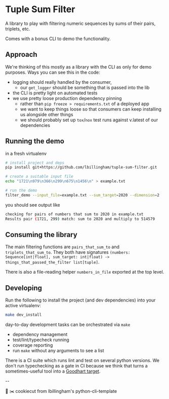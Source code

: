 # Tuple Sum Filter

A library to play with filtering numeric sequences by sums of their pairs, triplets, etc.

Comes with a bonus CLI to demo the functionality.

## Approach

We're thinking of this mostly as a library with the CLI as only for demo purposes.
Ways you can see this in the code:

- logging should really handled by the consumer,
  - our `get_logger` should be something that is passed into the lib
- the CLI is pretty light on automated tests
- we use pretty loose production dependency pinning
  - rather than `pip freeze > requirements.txt` of a deployed app
  - we want to keep things loose so that consumers can keep installing us alongside other things
  - we should probably set up `tox`/`nox` test runs against v.latest of our dependencies

## Running the demo

in a fresh virtualenv

```sh
# install project and deps
pip install git+https://github.com/lbillingham/tuple-sum-filter.git

# create a suitable input file
echo "1721\n979\n366\n299\n675\n1456\n" > example.txt

# run the demo
filter_demo --input_file=example.txt --sum_target=2020 --dimension=2
```

you should see output like

```sh
checking for pairs of numbers that sum to 2020 in example.txt
Results pair (1721, 299) match: sum to 2020 and multiply to 514579
```

## Consuming the library

The main filtering functions are `pairs_that_sum_to` and `triplets_that_sum_to`.
They both have signatures `(numbers: Sequence[int|float], sum_target: int|float) -> things_that_passed_the_filter list[tuple]`.

There is also a file-reading helper `numbers_in_file` exported at the top level.


## Developing

Run the following to install the project (and dev dependencies) into your active virtualenv:

```bash
make dev_install
```

day-to-day development tasks can be orchestrated via `make`

- dependency management
- test/lint/typecheck running
- coverage reporting
- run `make` without any arguments to see a list

There is a CI suite which runs lint and test on several python versions.
We don't run typechecking as a gate in CI because we think that
turns a sometimes-useful tool into a [Goodhart target](https://en.wikipedia.org/wiki/Goodhart%27s_law).

--

:cookie: :scissors: cookiecut from lbillingham's python-cli-template
